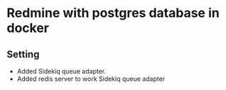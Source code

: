 # Redmine with postgres database in docker

## Setting
- Added Sidekiq queue adapter.
- Added redis server to work Sidekiq queue adapter
